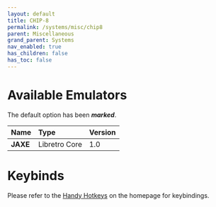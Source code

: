 ```yaml
---
layout: default
title: CHIP-8
permalink: /systems/misc/chip8
parent: Miscellaneous
grand_parent: Systems
nav_enabled: true
has_children: false
has_toc: false
---
```


# Available Emulators

The default option has been ***marked***.

| Name                   | Type             | Version           |
|:-----------------------|:-----------------|:------------------|
| **JAXE**               | Libretro Core    | 1.0               |


# Keybinds 

Please refer to the [Handy Hotkeys](/#handy-hotkeys) on the homepage for keybindings.
